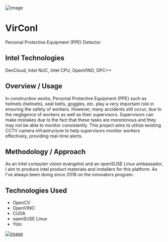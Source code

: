 ![image](https://github.com/cabelo/VirConI/assets/675645/50e135c3-5df3-44c3-b0f3-6a06fb3e136f)


# VirConI
Personal Protective Equipment (PPE) Detector 

## Intel Technologies
DevCloud, Intel NUC, Intel CPU, OpenVINO, DPC++

## Overview / Usage
In construction works, Personal Protective Equipment (PPE) such as helmets (helmets), seat belts, goggles, etc. play a very important role in ensuring the safety of workers. However, many accidents still occur, due to the negligence of workers as well as their supervisors. Supervisors can make mistakes due to the fact that these tasks are monotonous and they may not be able to monitor consistently. This project aims to utilize existing CCTV camera infrastructure to help supervisors monitor workers effectively, providing real-time alerts.

## Methodology / Approach
As an Intel computer vision evangelist and an openSUSE Linux ambassador, I aim to produce intel product materials and installers for this platform. As I've always been doing since 2018 on the innovators program.

## Technologies Used
- OpenCV
- OpenVINO
- CUDA
- openSUSE Linux
- Yolo
  
[![image](https://github.com/cabelo/VirConI/assets/675645/0d981824-f4f4-48d1-9cce-e4eabad89bda)](https://www.youtube.com/watch?v=R8b6nZLMA40)
